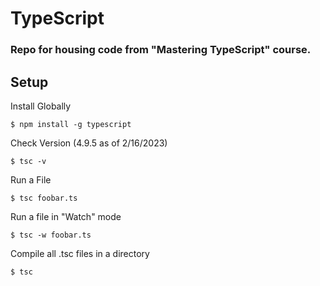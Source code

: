 # TypeScript
### Repo for housing code from "Mastering TypeScript" course.

## Setup
Install Globally

``` $ npm install -g typescript ```

Check Version (4.9.5 as of 2/16/2023)

``` $ tsc -v ```

Run a File

``` $ tsc foobar.ts ```

Run a file in "Watch" mode

``` $ tsc -w foobar.ts ```

Compile all .tsc files in a directory

``` $ tsc ```

